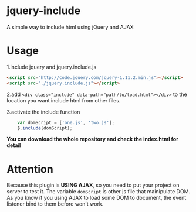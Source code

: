 jquery-include
==============

A simple way to include html using jQuery and AJAX

Usage
=====

1.include jquery and jquery.include.js
```html
<script src="http://code.jquery.com/jquery-1.11.2.min.js"></script>
<script src="./jquery.include.js"></script>
```

2.add `<div class="include" data-path="path/to/load.html"></div>` to the location you want include html from other files.

3.activate the include function
```javaScript
	var domScript = ['one.js', 'two.js'];
	$.include(domScript);
```

**You can download the whole repository and check the index.html for detail**

Attention
=========
Because this plugin is **USING AJAX**, so you need to put your project on server to test it. The variable `domScript` is other js file that mainipulate DOM. As you know if you using AJAX to load some DOM to document, the event listener bind to them before won't work.
